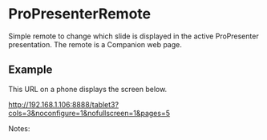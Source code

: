 # ProPresenterRemote
Simple remote to change which slide is displayed in the active ProPresenter presentation.  The remote is a Companion web page.

## Example

This URL on a phone displays the screen below.

http://192.168.1.106:8888/tablet3?cols=3&noconfigure=1&nofullscreen=1&pages=5
  


Notes:
